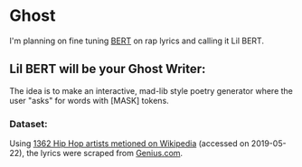 # Ghost

I'm planning on fine tuning [BERT](https://towardsdatascience.com/bert-explained-state-of-the-art-language-model-for-nlp-f8b21a9b6270) on rap lyrics and calling it Lil BERT. 

## Lil BERT will be your Ghost Writer: 

The idea is to make an interactive, mad-lib style poetry generator where the user "asks" for words with [MASK] tokens.


### Dataset: 
Using [1362 Hip Hop artists metioned on Wikipedia](https://en.wikipedia.org/wiki/List_of_hip_hop_musicians) (accessed on 2019-05-22), the lyrics were scraped from [Genius.com](https://genius.com).

